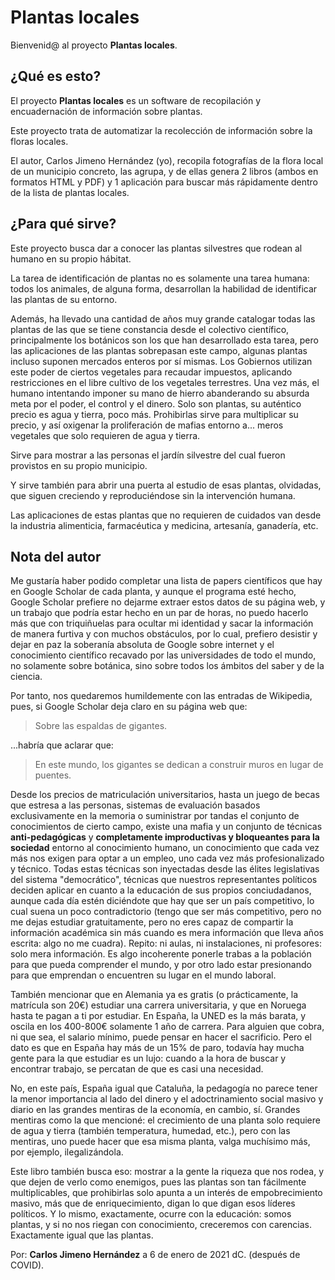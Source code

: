 # Plantas locales

Bienvenid@ al proyecto <b>Plantas locales</b>.

## ¿Qué es esto?

El proyecto <b>Plantas locales</b> es un software de recopilación y encuadernación de información sobre plantas.

Este proyecto trata de automatizar la recolección de información sobre la floras locales.

El autor, Carlos Jimeno Hernández (yo), recopila fotografías de la flora local de un municipio concreto, las agrupa, y de ellas genera 2 libros (ambos en formatos HTML y PDF) y 1 aplicación para buscar más rápidamente dentro de la lista de plantas locales.

## ¿Para qué sirve?

Este proyecto busca dar a conocer las plantas silvestres que rodean al humano en su propio hábitat.

La tarea de identificación de plantas no es solamente una tarea humana: todos los animales, de alguna forma, desarrollan la habilidad de identificar las plantas de su entorno.

Además, ha llevado una cantidad de años muy grande catalogar todas las plantas de las que se tiene constancia desde el colectivo científico, principalmente los botánicos son los que han desarrollado esta tarea, pero las aplicaciones de las plantas sobrepasan este campo, algunas plantas incluso suponen mercados enteros por sí mismas. Los Gobiernos utilizan este poder de ciertos vegetales para recaudar impuestos, aplicando restricciones en el libre cultivo de los vegetales terrestres. Una vez más, el humano intentando imponer su mano de hierro abanderando su absurda meta por el poder, el control y el dinero. Solo son plantas, su auténtico precio es agua y tierra, poco más. Prohibirlas sirve para multiplicar su precio, y así oxigenar la proliferación de mafias entorno a... meros vegetales que solo requieren de agua y tierra.

Sirve para mostrar a las personas el jardín silvestre del cual fueron provistos en su propio municipio.

Y sirve también para abrir una puerta al estudio de esas plantas, olvidadas, que siguen creciendo y reproduciéndose sin la intervención humana.

Las aplicaciones de estas plantas que no requieren de cuidados van desde la industria alimenticia, farmacéutica y medicina, artesanía, ganadería, etc.

## Nota del autor

Me gustaría haber podido completar una lista de papers científicos que hay en Google Scholar de cada planta, y aunque el programa esté hecho, Google Scholar prefiere no dejarme extraer estos datos de su página web, y un trabajo que podría estar hecho en un par de horas, no puedo hacerlo más que con triquiñuelas para ocultar mi identidad y sacar la información de manera furtiva y con muchos obstáculos, por lo cual, prefiero desistir y dejar en paz la soberanía absoluta de Google sobre internet y el conocimiento científico recavado por las universidades de todo el mundo, no solamente sobre botánica, sino sobre todos los ámbitos del saber y de la ciencia.

Por tanto, nos quedaremos humildemente con las entradas de Wikipedia, pues, si Google Scholar deja claro en su página web que:

> Sobre las espaldas de gigantes.

...habría que aclarar que:

> En este mundo, los gigantes se dedican a construir muros en lugar de puentes.

Desde los precios de matriculación universitarios, hasta un juego de becas que estresa a las personas, sistemas de evaluación basados exclusivamente en la memoria o suministrar por tandas el conjunto de conocimientos de cierto campo, existe una mafia y un conjunto de técnicas <b>anti-pedagógicas</b> y <b>completamente improductivas y bloqueantes para la sociedad</b> entorno al conocimiento humano, un conocimiento que cada vez más nos exigen para optar a un empleo, uno cada vez más profesionalizado y técnico. Todas estas técnicas son inyectadas desde las élites legislativas del sistema "democrático", técnicas que nuestros representantes políticos deciden aplicar en cuanto a la educación de sus propios conciudadanos, aunque cada día estén diciéndote que hay que ser un país competitivo, lo cual suena un poco contradictorio (tengo que ser más competitivo, pero no me dejas estudiar gratuitamente, pero no eres capaz de compartir la información académica sin más cuando es mera información que lleva años escrita: algo no me cuadra). Repito: ni aulas, ni instalaciones, ni profesores: solo mera información. Es algo incoherente ponerle trabas a la población para que pueda comprender el mundo, y por otro lado estar presionando para que emprendan o encuentren su lugar en el mundo laboral.

También mencionar que en Alemania ya es gratis (o prácticamente, la matrícula son 20€) estudiar una carrera universitaria, y que en Noruega hasta te pagan a ti por estudiar. En España, la UNED es la más barata, y oscila en los 400-800€ solamente 1 año de carrera. Para alguien que cobra, ni que sea, el salario mínimo, puede pensar en hacer el sacrificio. Pero el dato es que en España hay más de un 15% de paro, todavía hay mucha gente para la que estudiar es un lujo: cuando a la hora de buscar y encontrar trabajo, se percatan de que es casi una necesidad.

No, en este país, España igual que Cataluña, la pedagogía no parece tener la menor importancia al lado del dinero y el adoctrinamiento social masivo y diario en las grandes mentiras de la economía, en cambio, sí. Grandes mentiras como la que mencioné: el crecimiento de una planta solo requiere de agua y tierra (también temperatura, humedad, etc.), pero con las mentiras, uno puede hacer que esa misma planta, valga muchísimo más, por ejemplo, ilegalizándola.

Este libro también busca eso: mostrar a la gente la riqueza que nos rodea, y que dejen de verlo como enemigos, pues las plantas son tan fácilmente multiplicables, que prohibirlas solo apunta a un interés de empobrecimiento masivo, más que de enriquecimiento, digan lo que digan esos líderes políticos. Y lo mismo, exactamente, ocurre con la educación: somos plantas, y si no nos riegan con conocimiento, creceremos con carencias. Exactamente igual que las plantas.

Por: <b>Carlos Jimeno Hernández</b> a 6 de enero de 2021 dC. (después de COVID).
